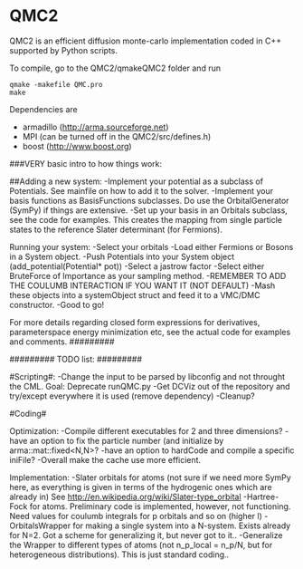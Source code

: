 QMC2
==================
QMC2 is an efficient diffusion monte-carlo implementation coded in C++ supported by Python scripts.

To compile, go to the QMC2/qmakeQMC2 folder and run

```
qmake -makefile QMC.pro
make
```

Dependencies are

 - armadillo (http://arma.sourceforge.net)
 - MPI (can be turned off in the QMC2/src/defines.h)
 - boost (http://www.boost.org)




###VERY basic intro to how things work:


##Adding a new system:
-Implement your potential as a subclass of Potentials. See mainfile on how to add it to the solver.
-Implement your basis functions as BasisFunctions subclasses. Do use the OrbitalGenerator (SymPy) if things are extensive.
-Set up your basis in an Orbitals subclass, see the code for examples. This creates the mapping from single particle states to the reference Slater determinant (for Fermions).

Running your system:
-Select your orbitals
-Load either Fermions or Bosons in a System object.
-Push Potentials into your System object (add_potential(Potential* pot))
-Select a jastrow factor
-Select either BruteForce of Importance as your sampling method.
-REMEMBER TO ADD THE COULUMB INTERACTION IF YOU WANT IT (NOT DEFAULT)
-Mash these objects into a systemObject struct and feed it to a VMC/DMC constructor.
-Good to go!

For more details regarding closed form expressions for derivatives, parameterspace energy minimization etc, see the actual code for examples and comments.
#########


#########
TODO list:
#########

#Scripting#:
 -Change the input to be parsed by libconfig and not throught the CML. Goal: Deprecate runQMC.py
 -Get DCViz out of the repository and try/except everywhere it is used (remove dependency)
 -Cleanup?

#Coding#

Optimization:
-Compile different executables for 2 and three dimensions?
-have an option to fix the particle number (and initialize by arma::mat::fixed<N,N>?
-have an option to hardCode and compile a specific iniFile?
-Overall make the cache use more efficient.

Implementation:
-Slater orbitals for atoms (not sure if we need more SymPy here, as everything is given in terms of the hydrogenic ones which are already in)
See http://en.wikipedia.org/wiki/Slater-type_orbital
-Hartree-Fock for atoms. Preliminary code is implemented, however, not functioning. Need values for coulumb integrals for p orbitals and so on (higher l)
-OrbitalsWrapper for making a single system into a N-system. Exists already for N=2. Got a scheme for generalizing it, but never got to it..
-Generalize the Wrapper to different types of atoms (not n_p_local = n_p/N, but for heterogeneous distributions). This is just standard coding..

